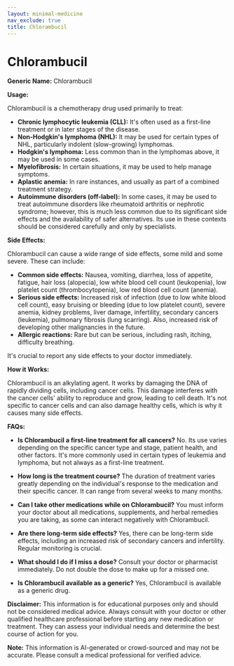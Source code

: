 ```yaml
---
layout: minimal-medicine
nav_exclude: true
title: Chlorambucil
---
```


# Chlorambucil

**Generic Name:** Chlorambucil

**Usage:**

Chlorambucil is a chemotherapy drug used primarily to treat:

* **Chronic lymphocytic leukemia (CLL):**  It's often used as a first-line treatment or in later stages of the disease.
* **Non-Hodgkin's lymphoma (NHL):**  It may be used for certain types of NHL, particularly indolent (slow-growing) lymphomas.
* **Hodgkin's lymphoma:** Less common than in the lymphomas above, it may be used in some cases.
* **Myelofibrosis:** In certain situations, it may be used to help manage symptoms.
* **Aplastic anemia:**  In rare instances, and usually as part of a combined treatment strategy.
* **Autoimmune disorders (off-label):**  In some cases, it may be used to treat autoimmune disorders like rheumatoid arthritis or nephrotic syndrome; however, this is much less common due to its significant side effects and the availability of safer alternatives.  Its use in these contexts should be considered carefully and only by specialists.


**Side Effects:**

Chlorambucil can cause a wide range of side effects, some mild and some severe.  These can include:

* **Common side effects:** Nausea, vomiting, diarrhea, loss of appetite, fatigue, hair loss (alopecia), low white blood cell count (leukopenia), low platelet count (thrombocytopenia), low red blood cell count (anemia).
* **Serious side effects:**  Increased risk of infection (due to low white blood cell count), easy bruising or bleeding (due to low platelet count), severe anemia, kidney problems, liver damage, infertility, secondary cancers (leukemia),  pulmonary fibrosis (lung scarring).  Also, increased risk of developing other malignancies in the future.
* **Allergic reactions:**  Rare but can be serious, including rash, itching, difficulty breathing.

It's crucial to report any side effects to your doctor immediately.


**How it Works:**

Chlorambucil is an alkylating agent. It works by damaging the DNA of rapidly dividing cells, including cancer cells. This damage interferes with the cancer cells' ability to reproduce and grow, leading to cell death.  It's not specific to cancer cells and can also damage healthy cells, which is why it causes many side effects.


**FAQs:**

* **Is Chlorambucil a first-line treatment for all cancers?** No. Its use varies depending on the specific cancer type and stage, patient health, and other factors.  It's more commonly used in certain types of leukemia and lymphoma, but not always as a first-line treatment.

* **How long is the treatment course?** The duration of treatment varies greatly depending on the individual's response to the medication and their specific cancer. It can range from several weeks to many months.

* **Can I take other medications while on Chlorambucil?** You must inform your doctor about all medications, supplements, and herbal remedies you are taking, as some can interact negatively with Chlorambucil.

* **Are there long-term side effects?** Yes, there can be long-term side effects, including an increased risk of secondary cancers and infertility. Regular monitoring is crucial.

* **What should I do if I miss a dose?** Consult your doctor or pharmacist immediately. Do not double the dose to make up for a missed one.

* **Is Chlorambucil available as a generic?** Yes, Chlorambucil is available as a generic drug.

**Disclaimer:** This information is for educational purposes only and should not be considered medical advice.  Always consult with your doctor or other qualified healthcare professional before starting any new medication or treatment.  They can assess your individual needs and determine the best course of action for you.


**Note:** This information is AI-generated or crowd-sourced and may not be accurate. Please consult a medical professional for verified advice.